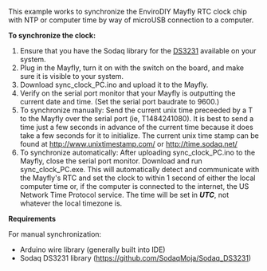 This example works to synchronize the EnviroDIY Mayfly RTC clock chip with NTP or computer time by way of microUSB connection to a computer.

**To synchronize the clock:**

1. Ensure that you have the Sodaq library for the [DS3231](https://github.com/SodaqMoja/Sodaq_DS3231) available on your system.
2. Plug in the Mayfly, turn it on with the switch on the board, and make sure it is visible to your system.
3. Download sync_clock_PC.ino and upload it to the Mayfly.
4. Verify on the serial port monitor that your Mayfly is outputting the current date and time.  (Set the serial port baudrate to 9600.)
5. To synchronize manually:  Send the current unix time preceeded by a T to the Mayfly over the serial port (ie, T1484241080).  It is best to send a time just a few seconds in advance of the current time because it does take a few seconds for it to initialize.  The current unix time stamp can be found at http://www.unixtimestamp.com/ or http://time.sodaq.net/
5. To synchronize automatically:  After uploading sync_clock_PC.ino to the Mayfly, close the serial port monitor.  Download and run sync_clock_PC.exe.  This will automatically detect and communicate with the Mayfly's RTC and set the clock to within 1 second of either the local computer time or, if the computer is connected to the internet, the US Network Time Protocol service.  The time will be set in **_UTC_**, not whatever the local timezone is.

**Requirements**

For manual synchronization:
 * Arduino wire library (generally built into IDE)
 * Sodaq DS3231 library (https://github.com/SodaqMoja/Sodaq_DS3231)
